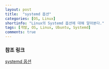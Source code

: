 ```yaml
---
layout: post
title:  "systemd 옵션"
categories: [OS, Linux]
shortinfo: "Linux의 Systemd 옵션에 대해 알아본다."
tags: [개발, OS, Linux, Ubuntu, Systemd]
comments: true
---
```


### 참조 링크

[systemd 옵션](https://fmd1225.tistory.com/93)